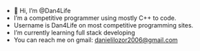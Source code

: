 - 👋 Hi, I’m @Dan4Life
- I’m a competitive programmer using mostly C++ to code.
- Username is Dan4Life on most competitive programming sites.
- I’m currently learning full stack developing
- You can reach me on gmail: danielilozor2006@gmail.com

<!---
Dan4Life/Dan4Life is a ✨ special ✨ repository because its `README.md` (this file) appears on your GitHub profile.
You can click the Preview link to take a look at your changes.
--->

